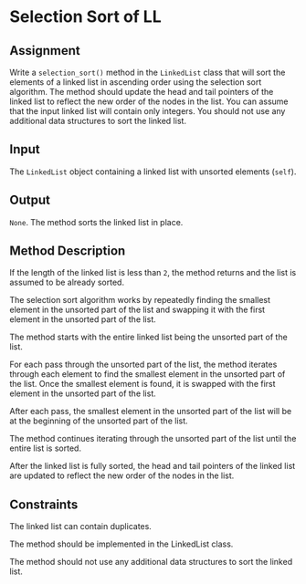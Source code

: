 # Selection Sort of LL

## Assignment

Write a `selection_sort()` method in the `LinkedList` class that will sort the elements of a linked list in ascending order using the selection sort algorithm. The method should update the head and tail pointers of the linked list to reflect the new order of the nodes in the list. You can assume that the input linked list will contain only integers. You should not use any additional data structures to sort the linked list.

## Input

The `LinkedList` object containing a linked list with unsorted elements (`self`).

## Output

`None`. The method sorts the linked list in place.

## Method Description

If the length of the linked list is less than `2`, the method returns and the list is assumed to be already sorted.

The selection sort algorithm works by repeatedly finding the smallest element in the unsorted part of the list and swapping it with the first element in the unsorted part of the list.

The method starts with the entire linked list being the unsorted part of the list.

For each pass through the unsorted part of the list, the method iterates through each element to find the smallest element in the unsorted part of the list. Once the smallest element is found, it is swapped with the first element in the unsorted part of the list.

After each pass, the smallest element in the unsorted part of the list will be at the beginning of the unsorted part of the list.

The method continues iterating through the unsorted part of the list until the entire list is sorted.

After the linked list is fully sorted, the head and tail pointers of the linked list are updated to reflect the new order of the nodes in the list.

## Constraints

The linked list can contain duplicates.

The method should be implemented in the LinkedList class.

The method should not use any additional data structures to sort the linked list.
